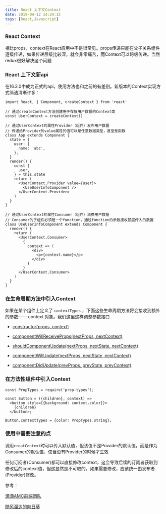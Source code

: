 ```yaml
---
title: React 上下文Context
date: 2019-04-12 14:24:15
tags: [React,Javascript]
---
```


### React Context

相比props，context在React应用中不是很常见。props传递只能在父子关系组件逐级传递，如果传递层级比较深，就会非常痛苦，而Context可以跨级传递。当然redux很好解决这个问题

### React 上下文新api

在16.3.0中成为正式的api，使用方法也和之前的有差别。新版本的Context实现方式简洁清晰许多：
    
    import React, { Component, createContext } from 'react'
    
    // 通过createContext方法创建用于存放用户数据的Context类
    const UserContext = createContext()
    
    // 通过UserContext的属性Provider（组件）发布用户数据
    // 传递给Provider的value属性的值可以是任意数据类型，甚至是函数
    class App extends Component {
      state = {
        user: {
          name: 'abc',
        },
      }
      render() {
        const {
          user,
        } = this.state
        return (
          <UserContext.Provider value={user}>
            <UseUserInfoComponent />
          </UserContext.Provider>
        )
      }
    }
    
    // 通过UserContext的属性Consumer（组件）消费用户数据
    // Consumer的子组件必须是一个function，通过function的参数接收顶层传入的数据
    class UseUserInfoComponent extends Component {
      render() {
        return (
          <UserContext.Consumer>
            {
              context => (
                <div>
                  <p>{context.name}</p>
                </div>
              )
            }
          </UserContext.Consumer>
        )
      }
    }
    
### 在生命周期方法中引入Context

如果在某个组件上定义了 `contextTypes` ，下面这些生命周期方法将会接收到额外的参数——  context 对象。我们这里这样调整参数接口

* [constructor(props, context)](https://reactjs.org/docs/react-component.html#constructor)

* [componentWillReceiveProps(nextProps, nextContext)](https://reactjs.org/docs/react-component.html#componentwillreceiveprops)

* [shouldComponentUpdate(nextProps, nextState, nextContext)](https://reactjs.org/docs/react-component.html#shouldComponentUpdate)

* [componentWillUpdate(nextProps, nextState, nextContext)](https://reactjs.org/docs/react-component.html#componentWillUpdate)

* [componentDidUpdate(prevProps, prevState, prevContext)](https://reactjs.org/docs/react-component.html#componentDidUpdate)


### 在方法性组件中引入Context

    const PropTypes = require('prop-types');
    
    const Button = ({children}, context) =>
      <button style={{background: context.color}}>
        {children}
      </button>;
    
    Button.contextTypes = {color: PropTypes.string};


### 使用中需要注意的点

调用`creatContext`时可以传入默认值，但该值不是Provider的默认值，而是作为Consumer的默认值，仅当没有Provider的时候才生效

任何订阅者(Consumer)都可以直接修改context，这会导致后续的订阅者获取到修改后的context值，但这显然是不可取的。如果需要修改，应该统一由发布者(Provider)修改。

参考：

[滴滴AMC前端团队](https://zhuanlan.zhihu.com/p/42505277)

[随风溜达的向日葵](https://my.oschina.net/chkui/blog/876320)

